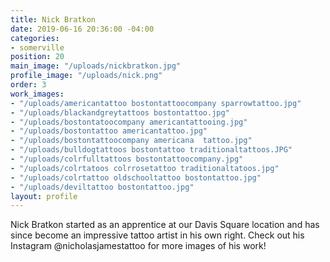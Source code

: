 ```yaml
---
title: Nick Bratkon
date: 2019-06-16 20:36:00 -04:00
categories:
- somerville
position: 20
main_image: "/uploads/nickbratkon.jpg"
profile_image: "/uploads/nick.png"
order: 3
work_images:
- "/uploads/americantattoo bostontattoocompany sparrowtattoo.jpg"
- "/uploads/blackandgreytattoos bostontattoo.jpg"
- "/uploads/bostontatoocompany americantattooing.jpg"
- "/uploads/bostontattoo americantattoo.jpg"
- "/uploads/bostontattoocompany americana  tattoo.jpg"
- "/uploads/bulldogtattoos bostontattoo traditionaltattoos.JPG"
- "/uploads/colrfulltattoos bostontattoocompany.jpg"
- "/uploads/colrtatoos colrrosetattoo traditionaltatoos.jpg"
- "/uploads/colrtattoo oldschooltattoo bostontattoo.jpg"
- "/uploads/deviltattoo bostontattoo.jpg"
layout: profile
---
```


Nick Bratkon started as an apprentice at our Davis Square location and has since become an impressive tattoo artist in his own right. Check out his Instagram @nicholasjamestattoo for more images of his work!
